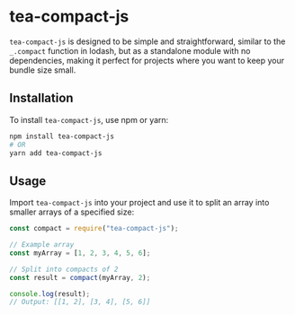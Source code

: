 # tea-compact-js

`tea-compact-js` is designed to be simple and straightforward, similar to the `_.compact` function in lodash, but as a standalone module with no dependencies, making it perfect for projects where you want to keep your bundle size small.

## Installation

To install `tea-compact-js`, use npm or yarn:

```bash
npm install tea-compact-js
# OR
yarn add tea-compact-js
```

## Usage

Import `tea-compact-js` into your project and use it to split an array into smaller arrays of a specified size:

```javascript
const compact = require("tea-compact-js");

// Example array
const myArray = [1, 2, 3, 4, 5, 6];

// Split into compacts of 2
const result = compact(myArray, 2);

console.log(result);
// Output: [[1, 2], [3, 4], [5, 6]]
```
